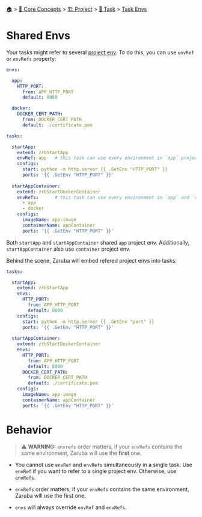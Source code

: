 <!--startTocHeader-->
[🏠](../../../../README.md) > [🧠 Core Concepts](../../../README.md) > [🏗️ Project](../../README.md) > [🔨 Task](../README.md) > [Task Envs](README.md)
# Shared Envs
<!--endTocHeader-->


Your tasks might refer to several [project env](../../project-envs.md). To do this, you can use `envRef` or `envRefs` property:

```yaml
envs:

  app:
    HTTP_PORT:
      from: APP_HTTP_PORT
      default: 8080

  docker:
    DOCKER_CERT_PATH:
      from: DOCKER_CERT_PATH
      default: ./certificate.pem

tasks:

  startApp:
    extend: zrbStartApp
    envRef: app   # this task can use every environment in `app` project env.
    configs:
      start: python -m http.server {{ .GetEnv "HTTP_PORT" }}
      ports: '{{ .GetEnv "HTTP_PORT" }}'
  
  startAppContainer:
    extend: zrbStartDockerContainer
    envRefs:      # this task can use every environment in `app` and `docker` project env.
      - app
      - docker
    configs:
      imageName: app-image
      containerName: appContainer
      ports: '{{ .GetEnv "HTTP_PORT" }}'
```

Both `startApp` and `startAppContainer` shared `app` project env. Additionally, `startAppContainer` also use `container` project env.


Behind the scene, Zaruba will embed refered project envs into tasks:

```yaml
tasks:

  startApp:
    extend: zrbStartApp
    envs:
      HTTP_PORT:
        from: APP_HTTP_PORT
        default: 8080
    configs:
      start: python -m http.server {{ .GetEnv "port" }}
      ports: '{{ .GetEnv "HTTP_PORT" }}'
  
  startAppContainer:
    extend: zrbStartDockerContainer
    envs:
      HTTP_PORT:
        from: APP_HTTP_PORT
        default: 8080
      DOCKER_CERT_PATH:
        from: DOCKER_CERT_PATH
        default: ./certificate.pem
    configs:
      imageName: app-image
      containerName: appContainer
      ports: '{{ .GetEnv "HTTP_PORT" }}'
```

# Behavior

> ⚠️ __WARNING:__ `envrefs` order matters, if your `envRefs` contains the same environment, Zaruba will use the __first__ one.

* You cannot use `envRef` and `envRefs` simultaneously in a single task. Use `envRef` if you want to refer to a single project env. Otherwise, use `envRefs`.

* `envRefs` order matters, if your `envRefs` contains the same environment, Zaruba will use the first one.

* `envs` will always override `envRef` and `envRefs`.


<!--startTocSubTopic-->
<!--endTocSubTopic-->
